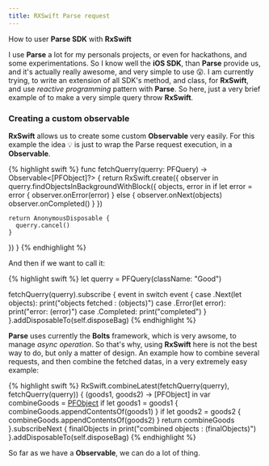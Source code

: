 ```yaml
---
title: RXSwift Parse request
---
```


<p class="lead">How to user <strong>Parse SDK</strong> with <strong>RxSwift</strong></p>

I use **Parse** a lot for my personals projects, or even for hackathons, and some experimentations.
So I know well the **iOS SDK**, than **Parse** provide us, and it's actually really awesome, and very simple to use 😮.
I am currently trying, to write an extension of all SDK's method, and class, for **RxSwift**, and use *reactive programming* pattern with **Parse**.
So here, just a very brief example of to make a very simple query throw **RxSwift**.

### Creating a custom observable

**RxSwift** allows us to create some custom **Observable** very easily.
For this example the idea 💡 is just to wrap the Parse request execution, in a **Observable**. 

{% highlight swift %}
func fetchQuerry(querry: PFQuery) -> Observable<[PFObject]?> {
  return RxSwift.create({ observer in
    querry.findObjectsInBackgroundWithBlock({ objects, error in
      if let error = error {
        observer.onError(error)
      }
      else {
        observer.onNext(objects)
        observer.onCompleted()
      }
    })
            
    return AnonymousDisposable {
      querry.cancel()
    }
  })
}
{% endhighlight %}

And then if we want to call it: 

{% highlight swift %}
let querry = PFQuery(className: "Good")
        
fetchQuerry(querry).subscribe { event in
  switch event {
  case .Next(let objects):
    print("objects fetched : \(objects)")
  case .Error(let error):
    print("error: \(error)")
  case .Completed:
    print("completed")
  }
}.addDisposableTo(self.disposeBag)
{% endhighlight %}

**Parse** uses currently the **Bolts** framework, which is very awsome, to manage *async operation*. 
So that's why, using **RxSwift** here is not the best way to do, but only a matter of design. 
An example how to combine several requests, and then combine the fetched datas, in a very extremely easy example:

{% highlight swift %}
RxSwift.combineLatest(fetchQuerry(querry), fetchQuerry(querry)) { (goods1, goods2) -> [PFObject] in
  var combineGoods = [PFObject]()
  if let goods1 = goods1 {
    combineGoods.appendContentsOf(goods1)
  }
  if let goods2 = goods2 {
    combineGoods.appendContentsOf(goods2)
  }
  return combineGoods
 }.subscribeNext { finalObjects in
  print("combined objects : \(finalObjects)")
}.addDisposableTo(self.disposeBag)
{% endhighlight %}

So far as we have a **Observable**, we can do a lot of thing.